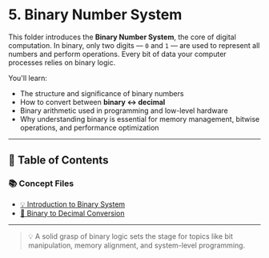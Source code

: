 # 5. Binary Number System

This folder introduces the **Binary Number System**, the core of digital computation. In binary, only two digits — `0` and `1` — are used to represent all numbers and perform operations. Every bit of data your computer processes relies on binary logic.

You'll learn:
- The structure and significance of binary numbers
- How to convert between **binary ↔ decimal**
- Binary arithmetic used in programming and low-level hardware
- Why understanding binary is essential for memory management, bitwise operations, and performance optimization

---

## 📘 Table of Contents

### 📚 Concept Files

- [💡 Introduction to Binary System](/05_Binary_Number_System/01.cpp)
- [🔄 Binary to Decimal Conversion](/05_Binary_Number_System/02.cpp)

---

> 💡 A solid grasp of binary logic sets the stage for topics like bit manipulation, memory alignment, and system-level programming.
